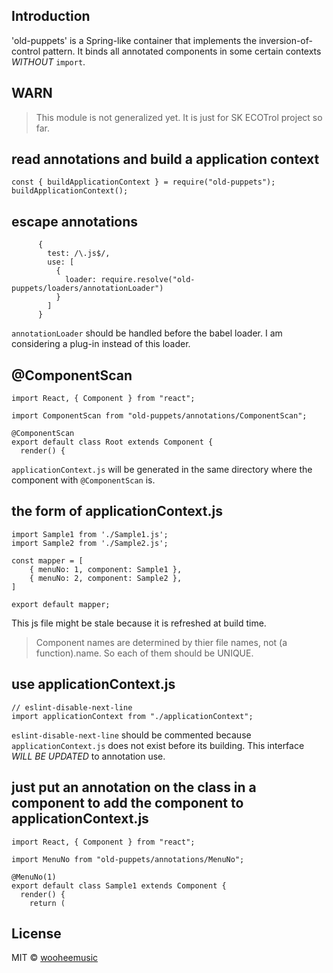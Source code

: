 ## Introduction

'old-puppets' is a Spring-like container that implements the inversion-of-control pattern. It binds all annotated components in some certain contexts _WITHOUT_ `import`.

## WARN

> This module is not generalized yet. It is just for SK ECOTrol project so far.

## read annotations and build a application context

```
const { buildApplicationContext } = require("old-puppets");
buildApplicationContext();
```

## escape annotations

```
      {
        test: /\.js$/,
        use: [
          {
            loader: require.resolve("old-puppets/loaders/annotationLoader")
          }
        ]
      }
```

`annotationLoader` should be handled before the babel loader.
I am considering a plug-in instead of this loader.

## @ComponentScan

```
import React, { Component } from "react";

import ComponentScan from "old-puppets/annotations/ComponentScan";

@ComponentScan
export default class Root extends Component {
  render() {
```

`applicationContext.js` will be generated in the same directory where the component with `@ComponentScan` is.

## the form of applicationContext.js

```
import Sample1 from './Sample1.js';
import Sample2 from './Sample2.js';

const mapper = [
	{ menuNo: 1, component: Sample1 },
	{ menuNo: 2, component: Sample2 },
]

export default mapper;
```

This js file might be stale because it is refreshed at build time.

> Component names are determined by thier file names, not (a function).name. So each of them should be UNIQUE.

## use applicationContext.js

```
// eslint-disable-next-line
import applicationContext from "./applicationContext";
```

`eslint-disable-next-line` should be commented because `applicationContext.js` does not exist before its building. This interface _WILL BE UPDATED_ to annotation use.

## just put an annotation on the class in a component to add the component to applicationContext.js

```
import React, { Component } from "react";

import MenuNo from "old-puppets/annotations/MenuNo";

@MenuNo(1)
export default class Sample1 extends Component {
  render() {
    return (
```

## License

MIT © [wooheemusic](https://github.com/wooheemusic)
